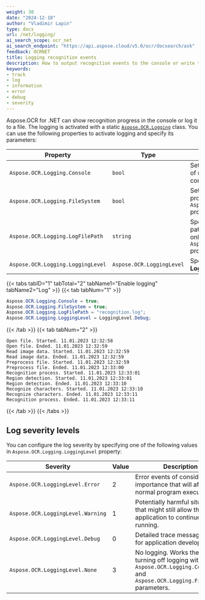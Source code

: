 ```yaml
---
weight: 30
date: "2024-12-18"
author: "Vladimir Lapin"
type: docs
url: /net/logging/
ai_search_scope: ocr_net
ai_search_endpoint: "https://api.aspose.cloud/v5.0/ocr/docsearch/ask"
feedback: OCRNET
title: Logging recognition events
description: How to output recognition events to the console or write them to a file.
keywords:
- track
- log
- information
- error
- debug
- severity
---
```


Aspose.OCR for .NET can show recognition progress in the console or log it to a file. The logging is activated with a static [`Aspose.OCR.Logging`](https://reference.aspose.com/ocr/net/aspose.ocr/logging/) class. You can use the following properties to activate logging and specify its parameters:

Property | Type | Description
-------- | ---- | -----------
`Aspose.OCR.Logging.Console` | `bool` | Set to `true` to enable the display of recognition progress in the console.
`Aspose.OCR.Logging.FileSystem` | `bool` | Set to `true` to write recognition progress to a file specified in `Aspose.OCR.Logging.LogFilePath` property.
`Aspose.OCR.Logging.LogFilePath` | `string` | Specify an absolute or relative path to the log file. Applicable only when the `Aspose.OCR.Logging.FileSystem` property is set to `true`.
`Aspose.OCR.Logging.LoggingLevel` | `Aspose.OCR.LoggingLevel` | Specify the log severity. See **Log severity levels** for details.

{{< tabs tabID="1" tabTotal="2" tabName1="Enable logging" tabName2="Log" >}}
{{< tab tabNum="1" >}}
```csharp
Aspose.OCR.Logging.Console = true;
Aspose.OCR.Logging.FileSystem = true;
Aspose.OCR.Logging.LogFilePath = "recognition.log";
Aspose.OCR.Logging.LoggingLevel = LoggingLevel.Debug;
```
{{< /tab >}}
{{< tab tabNum="2" >}}
```log
Open file. Started. 11.01.2023 12:32:58
Open file. Ended. 11.01.2023 12:32:59
Read image data. Started. 11.01.2023 12:32:59
Read image data. Ended. 11.01.2023 12:32:59
Preprocess file. Started. 11.01.2023 12:32:59
Preprocess file. Ended. 11.01.2023 12:33:00
Recognition process. Started. 11.01.2023 12:33:01
Region detection. Started. 11.01.2023 12:33:01
Region detection. Ended. 11.01.2023 12:33:10
Recognize characters. Started. 11.01.2023 12:33:10
Recognize characters. Ended. 11.01.2023 12:33:11
Recognition process. Ended. 11.01.2023 12:33:11
```
{{< /tab >}}
{{< /tabs >}}

## Log severity levels

You can configure the log severity by specifying one of the following values in `Aspose.OCR.Logging.LoggingLevel` property:

Severity | Value | Description
-------- | ----- | -----------
`Aspose.OCR.LoggingLevel.Error` | 2 | Error events of considerable importance that will affect normal program execution.
`Aspose.OCR.LoggingLevel.Warning` | 1 | Potentially harmful situations that might still allow the application to continue running.
`Aspose.OCR.LoggingLevel.Debug` | 0 | Detailed trace messages useful for application developers.
`Aspose.OCR.LoggingLevel.None` | 3 | No logging. Works the same as turning off logging with `Aspose.OCR.Logging.Console` and `Aspose.OCR.Logging.FileSystem` parameters.
